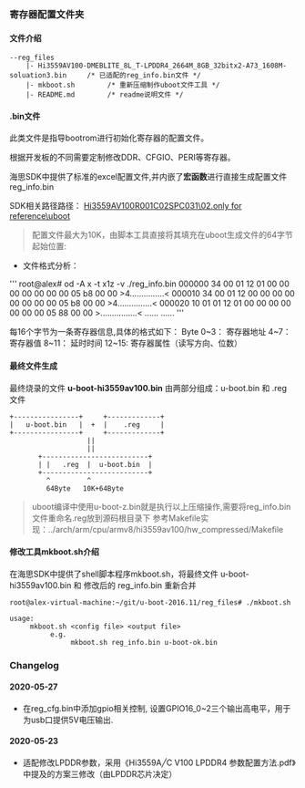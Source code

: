 ### 寄存器配置文件夹


#### 文件介绍

```
--reg_files
    |- Hi3559AV100-DMEBLITE_8L_T-LPDDR4_2664M_8GB_32bitx2-A73_1608M-soluation3.bin     /* 已适配的reg_info.bin文件 */
    |- mkboot.sh        /* 重新压缩制作uboot文件工具 */
    |- README.md        /* readme说明文件 */
```

#### .bin文件
此类文件是指导bootrom进行初始化寄存器的配置文件。

根据开发板的不同需要定制修改DDR、CFGIO、PERI等寄存器。

海思SDK中提供了标准的excel配置文件,并内嵌了**宏函数**进行直接生成配置文件reg\_info.bin

SDK相关路径路径：
    [Hi3559AV100R001C02SPC031\02.only for reference\uboot]()

> 配置文件最大为10K，由脚本工具直接将其填充在uboot生成文件的64字节起始位置:

- 文件格式分析：

'''
root@alex# od -A x -t x1z -v ./reg\_info.bin
000000 34 00 01 12 01 00 00 00 00 00 00 00 05 b8 00 00  >4...............<
000010 34 00 01 12 00 00 00 00 00 00 00 00 05 b8 00 00  >4...............<
000020 10 01 01 12 01 00 00 00 00 00 00 00 05 88 00 00  >................<
......
......
'''

每16个字节为一条寄存器信息,具体的格式如下：
Byte
0~3：  寄存器地址
4~7：  寄存器值
8~11： 延时时间
12~15: 寄存器属性（读写方向、位数）


#### 最终文件生成

最终烧录的文件 **u-boot-hi3559av100.bin** 由两部分组成：u-boot.bin 和 .reg 文件


```
+----------------+     +-------------+
|   u-boot.bin   |  +  |    .reg     |
+----------------+     +-------------+
                   ||
                   ||
       +--------------------------+
       | |   .reg  |  u-boot.bin  |
       +--------------------------+
         ^         ^
         64Byte   10K+64Byte
```

> uboot编译中使用u-boot-z.bin就是执行以上压缩操作,需要将reg\_info.bin文件重命名.reg放到源码根目录下
> 参考Makefile实现：../arch/arm/cpu/armv8/hi3559av100/hw\_compressed/Makefile 

#### 修改工具mkboot.sh介绍

在海思SDK中提供了shell脚本程序mkboot.sh，将最终文件 u-boot-hi3559av100.bin 和 修改后的 reg\_info.bin 重新合并

```
root@alex-virtual-machine:~/git/u-boot-2016.11/reg_files# ./mkboot.sh 

usage:
     mkboot.sh <config file> <output file>
          e.g.
               mkboot.sh reg_info.bin u-boot-ok.bin
```


### Changelog

#### 2020-05-27
- 在reg\_cfg.bin中添加gpio相关控制, 设置GPIO16\_0~2三个输出高电平，用于为usb口提供5V电压输出.

#### 2020-05-23
- 适配修改LPDDR参数，采用《Hi3559A╱C V100 LPDDR4 参数配置方法.pdf》中提及的方案三修改（由LPDDR芯片决定）

